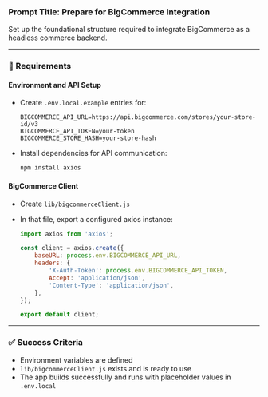 ### Prompt Title: Prepare for BigCommerce Integration

Set up the foundational structure required to integrate BigCommerce as a headless commerce backend.

---

### 🧱 Requirements

#### Environment and API Setup

-   Create `.env.local.example` entries for:

    ```env
    BIGCOMMERCE_API_URL=https://api.bigcommerce.com/stores/your-store-id/v3
    BIGCOMMERCE_API_TOKEN=your-token
    BIGCOMMERCE_STORE_HASH=your-store-hash
    ```

-   Install dependencies for API communication:
    ```bash
    npm install axios
    ```

#### BigCommerce Client

-   Create `lib/bigcommerceClient.js`
-   In that file, export a configured axios instance:

    ```js
    import axios from 'axios';

    const client = axios.create({
        baseURL: process.env.BIGCOMMERCE_API_URL,
        headers: {
            'X-Auth-Token': process.env.BIGCOMMERCE_API_TOKEN,
            Accept: 'application/json',
            'Content-Type': 'application/json',
        },
    });

    export default client;
    ```

---

### ✅ Success Criteria

-   Environment variables are defined
-   `lib/bigcommerceClient.js` exists and is ready to use
-   The app builds successfully and runs with placeholder values in `.env.local`
